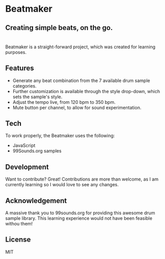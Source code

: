 # Beatmaker

## Creating simple beats, on the go.

#

Beatmaker is a straight-forward project, which was created for learning purposes.

## Features

- Generate any beat combination from the 7 available drum sample categories.
- Further customization is available through the style drop-down, which sets the sample's style.
- Adjust the tempo live, from 120 bpm to 350 bpm.
- Mute button per channel, to allow for sound experimentation.

## Tech

To work properly, the Beatmaker uses the following:

- JavaScript
- 99Sounds.org samples

## Development

Want to contribute? Great!
Contributions are more than welcome, as I am currently learning so I would love to see any changes.

## Acknowledgement

A massive thank you to 99sounds.org for providing this awesome drum sample library. This learning experience would not have been feasible withou them!

## License

MIT
